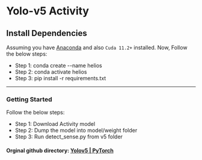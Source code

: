 # Yolo-v5 Activity



## Install Dependencies
Assuming you have <a href="https://docs.anaconda.com/anaconda/install/">Anaconda</a> and also `Cuda 11.2+` installed.
Now, Follow the below steps:

- Step 1: conda create --name helios
- Step 2: conda activate helios
- Step 3: pip install -r requirements.txt 

--------------------------------------------------------------------------

### Getting Started
Follow the below steps:

- Step 1: Download Activity model 
- Step 2: Dump the model into model/weight folder
- Step 3: Run detect_sense.py from v5 folder

#### Orginal github directory: <a href="https://github.com/ultralytics/yolov5/">Yolov5 | PyTorch</a> 
